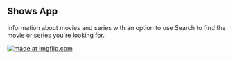 ## Shows App ##


Information about movies and series with an option to use Search to find the movie or series you're looking for.


<a href="https://imgflip.com/gif/35fo91"><img src="https://i.imgflip.com/35fo91.gif" title="made at imgflip.com"/></a>
